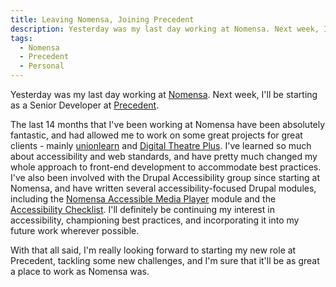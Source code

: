 ```yaml
---
title: Leaving Nomensa, Joining Precedent
description: Yesterday was my last day working at Nomensa. Next week, I'll be starting as a Senior Developer at Precedent.
tags:
  - Nomensa
  - Precedent
  - Personal
---
```

Yesterday was my last day working at [Nomensa](http://www.nomensa.com "Nomensa"). Next week, I'll be starting as a Senior Developer at [Precedent](http://www.precedent.co.uk "Precedent"). 

The last 14 months that I've been working at Nomensa have been absolutely fantastic, and had allowed me to work on some great projects for great clients - mainly [unionlearn](http://www.unionlearn.org "unionlearn") and [Digital Theatre Plus](http://www.digitaltheatreplus.com "Digital Theatre Plus"). I've learned so much about accessibility and web standards, and have pretty much changed my whole approach to front-end development to accommodate best practices. I've also been involved with the Drupal Accessibility group since starting at Nomensa, and have written several accessibility-focused Drupal modules, including the [Nomensa Accessible Media Player](http://drupal.org/project/nomensa_amp "The Nomensa Accessible Media Player Drupal module") module and the [Accessibility Checklist](http://drupal.org/project/a11y_checklist "The accessibility checklist for Drupal"). I'll definitely be continuing my interest in accessibility, championing best practices, and incorporating it into my future work wherever possible.

With that all said, I'm really looking forward to starting my new role at Precedent, tackling some new challenges, and I'm sure that it'll be as great a place to work as Nomensa was.